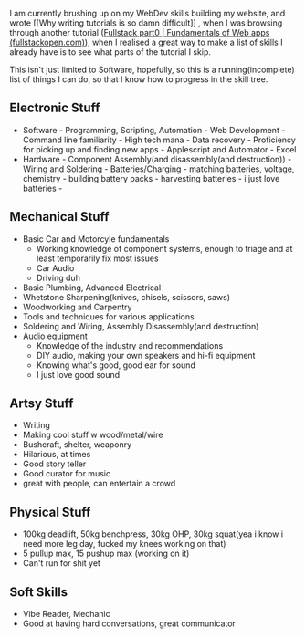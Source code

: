 I am currently brushing up on my WebDev skills building my website, and wrote [[Why writing tutorials is so damn difficult]] , when I was browsing through another tutorial ([Fullstack part0 | Fundamentals of Web apps (fullstackopen.com)](https://fullstackopen.com/en/part0/fundamentals_of_web_apps)), when I realised a great way to make a list of skills I already have is to see what parts of the tutorial I skip. 

This isn't just limited to Software, hopefully, so this is a running(incomplete) list of things I can do, so that I know how to progress in the skill tree. 

## Electronic Stuff

- Software
		- Programming, Scripting, Automation
		- Web Development
		- Command line familiarity
		- High tech mana
		- Data recovery
		- Proficiency for picking up and finding new apps
		- Applescript and Automator
		- Excel
- Hardware
		- Component Assembly(and disassembly(and destruction))
		- Wiring and Soldering
		- Batteries/Charging
			- matching batteries, voltage, chemistry
			- building battery packs
			- harvesting batteries
			- i just love batteries
		- 

## Mechanical Stuff
- Basic Car and Motorcyle fundamentals
	- Working knowledge of component systems, enough to triage and at least temporarily fix most issues
	- Car Audio
	- Driving duh
- Basic Plumbing, Advanced Electrical
- Whetstone Sharpening(knives, chisels, scissors, saws)
- Woodworking and Carpentry
- Tools and techniques for various applications
- Soldering and Wiring, Assembly Disassembly(and destruction)
- Audio equipment
	- Knowledge of the industry and recommendations
	- DIY audio, making your own speakers and hi-fi equipment
	- Knowing what's good, good ear for sound
	- I just love good sound



## Artsy Stuff

- Writing
- Making cool stuff w wood/metal/wire
- Bushcraft, shelter, weaponry
- Hilarious, at times
- Good story teller
- Good curator for music
- great with people, can entertain a crowd


## Physical Stuff
- 100kg deadlift, 50kg benchpress, 30kg OHP, 30kg squat(yea i know i need more leg day, fucked my knees working on that)
- 5 pullup max, 15 pushup max (working on it)
- Can't run for shit yet

## Soft Skills

- Vibe Reader, Mechanic
- Good at having hard conversations, great communicator


